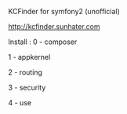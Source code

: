 KCFinder for symfony2 (unofficial)

http://kcfinder.sunhater.com

Install :
0 - composer

1 - appkernel

2 - routing

3 - security 

4 - use